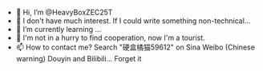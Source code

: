 - 👋 Hi, I’m @HeavyBoxZEC25T
- 👀 I don't have much interest. If I could write something non-technical...
- 🌱 I’m currently learning ...
- 💞️ I'm not in a hurry to find cooperation, now I'm a tourist.
- 📫 How to contact me?
Search "硬盒橘猫59612" on Sina Weibo (Chinese warning)
Douyin and Bilibili... Forget it

<!---
HeavyBoxZEC25T/HeavyBoxZEC25T is a ✨ special ✨ repository because its `README.md` (this file) appears on your GitHub profile.
You can click the Preview link to take a look at your changes.
--->
